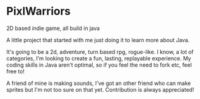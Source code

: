 # PixlWarriors
2D based indie game, all build in java


A little project that started with me just doing it to learn more about Java. 

It's going to be a 2d, adventure, turn based rpg, rogue-like.
I know, a lot of categories, I'm looking to create a fun, lasting, replayable experience.
My coding skills in Java aren't optimal, so if you feel the need to fork etc, feel free to!

A friend of mine is making sounds, I've got an other friend who can make sprites but I'm not too sure on that yet.
Contribution is always appreciated!
